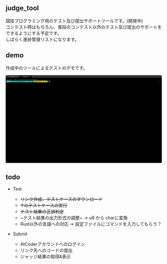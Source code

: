 ## judge\_tool

競技プログラミング用のテスト及び提出サポートツールです。(開発中)  
コンテスト時はもちろん、普段のコンテスト以外のテスト及び提出のサポートをできるようにする予定です。  
しばらく進捗管理リストになります。

## demo
作成中のツールによるテストのデモです。

![result](https://github.com/nk0086/judge_tool/blob/main/test_demo.gif)

## todo

* Test
    * ~~リンク作成、テストケースのダウンロード~~
    * ~~↑のテストケースの実行~~
    * ~~テスト結果の正誤判定~~
    * ~テスト結果の出力形式の調整~ → u8 から charに変換
    * Rust以外の言語への対応 → 設定ファイルにコマンドを入力してもらう？

* Submit
    * AtCoderアカウントへのログイン
    * リンク先へのコードの提出
    * ジャッジ結果の取得&表示

